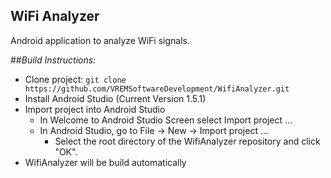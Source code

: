 ## WiFi Analyzer

Android application to analyze WiFi signals.

##*Build Instructions:*
- Clone project: `git clone https://github.com/VREMSoftwareDevelopment/WifiAnalyzer.git`
- Install Android Studio (Current Version 1.5.1)
- Import project into Android Studio
  - In Welcome to Android Studio Screen select Import project ...
  - In Android Studio, go to File -> New -> Import project ...
	- Select the root directory of the WifiAnalyzer repository and click "OK".
- WifiAnalyzer will be build automatically
